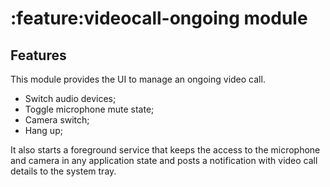 # :feature:videocall-ongoing module

## Features

This module provides the UI to manage an ongoing video call.

- Switch audio devices;
- Toggle microphone mute state;
- Camera switch;
- Hang up;

It also starts a foreground service that keeps the access to the microphone and camera
in any application state and posts a notification with video call details to the system tray.
